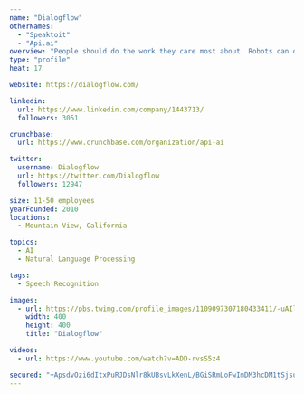 ```yaml
---
name: "Dialogflow"
otherNames:
  - "Speaktoit"
  - "Api.ai"
overview: "People should do the work they care most about. Robots can do the rest. 🤖  Meet our robot @moxirobot."
type: "profile"
heat: 17

website: https://dialogflow.com/

linkedin:
  url: https://www.linkedin.com/company/1443713/
  followers: 3051

crunchbase:
  url: https://www.crunchbase.com/organization/api-ai

twitter:
  username: Dialogflow
  url: https://twitter.com/Dialogflow
  followers: 12947

size: 11-50 employees
yearFounded: 2010
locations:
  - Mountain View, California

topics:
  - AI
  - Natural Language Processing

tags:
  - Speech Recognition

images:
  - url: https://pbs.twimg.com/profile_images/1109097307180433411/-uAIlIV1_400x400.png
    width: 400
    height: 400
    title: "Dialogflow"

videos:
  - url: https://www.youtube.com/watch?v=ADD-rvsS5z4

secured: "+ApsdvOzi6dItxPuRJDsNlr8kUBsvLkXenL/BGiSRmLoFwImDM3hcDM1tSjsuts62VUn5HFQrVUvCRSN2/+MaVzChHv4P7Q6yFEX1hehX+TQAnVVxB+jyoCt/lDVy+BTbyYp5hnCiP+hP61SSMcAmYrGCZjo1d92sv9LB9SWzl5w5QYUe41U22ZAwjJRadhQoaeEu5eC2q/E7G8h+v4mq50uxlDHX8dLKN7K38cXXnCkU7Nbj3B5Z/tdet5OWwFlhVGybTVLaI0h/tIUzlMJBROf7Fllj+VNEaGRHJzyDT0ZzZ5tQJrOlDm7wHQrX1qL;t7JZITm/mEAIoOcvO7tQTA=="
---
```


